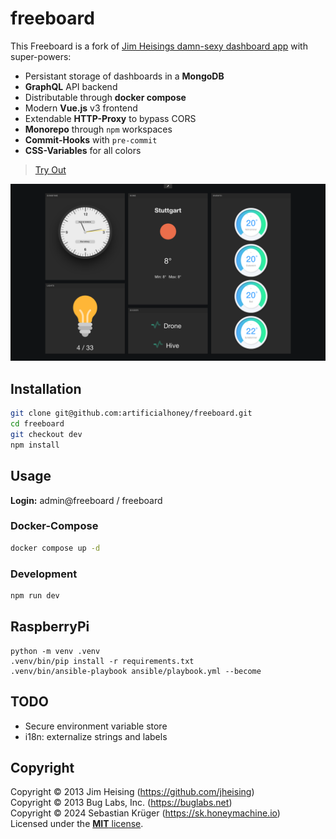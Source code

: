 # freeboard

This Freeboard is a fork of [Jim Heisings damn-sexy dashboard app](https://github.com/Freeboard/freeboard) with super-powers:

- Persistant storage of dashboards in a **MongoDB**
- **GraphQL** API backend
- Distributable through **docker compose**
- Modern **Vue.js** v3 frontend
- Extendable **HTTP-Proxy** to bypass CORS
- **Monorepo** through `npm` workspaces
- **Commit-Hooks** with `pre-commit`
- **CSS-Variables** for all colors
  
> [Try Out](https://artificialhoney.github.io/freeboard)

<img src="freeboard.png">

## Installation

```bash
git clone git@github.com:artificialhoney/freeboard.git
cd freeboard
git checkout dev
npm install
```

## Usage

**Login:** admin@freeboard / freeboard

### Docker-Compose

```bash
docker compose up -d
```

### Development

```bash
npm run dev
```

## RaspberryPi

```
python -m venv .venv
.venv/bin/pip install -r requirements.txt
.venv/bin/ansible-playbook ansible/playbook.yml --become
```

## TODO

- Secure environment variable store
- i18n: externalize strings and labels

## Copyright

Copyright © 2013 Jim Heising (https://github.com/jheising)
<br>
Copyright © 2013 Bug Labs, Inc. (https://buglabs.net)
<br>
Copyright © 2024 Sebastian Krüger (https://sk.honeymachine.io)
<br>
Licensed under the [**MIT** license](/LICENSE).
